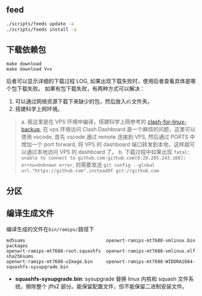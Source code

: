 ## feed

```bash
./scripts/feeds update -a
./scripts/feeds install -a
```

## 下载依赖包

```
make download
make download V=s
```

后者可以显示详细的下载过程 LOG, 如果出现下载失败时，使用后者查看具体是哪个包下载失败。
如果有包下载失败，有两种方式可以解决：

1. 可以通过网络资源下载下来缺少的包，然后放入`dl`文件夹。
2. 搭建科学上网环境。

> a. 我这里是在 VPS 环境中编译，搭建科学上网参考的 [clash-for-linux-backup](https://github.com/Elegycloud/clash-for-linux-backup), 在 vps 环境访问 Clash Dashboard 是一个麻烦的问题，这里可以使用 vscode, 首先 vscode 通过 remote 连接到 VPS, 然后通过 PORTS 中增加一个 port forward, 将 VPS 的 dashboard 端口转发到本地，这样就可以通过本地访问 VPS 的 dashboard 了。
> b. 下载过程中如果出现 `fatal: unable to connect to github.com:github.com[0:20.205.243.166]: errno=Unknown error`, 则需要发送 `git config --global url."https://github.com".insteadOf git://github.com`

## 分区

## 编译生成文件

编译生成的文件在`bin/ramips/`路径下

```
md5sums                              openwrt-ramips-mt7688-vmlinux.bin                         packages
openwrt-ramips-mt7688-root.squashfs  openwrt-ramips-mt7688-vmlinux.elf                         sha256sums
openwrt-ramips-mt7688-uImage.bin     openwrt-ramips-mt7688-WIDORA1664-squashfs-sysupgrade.bin
```

- **squashfs-sysupgrade.bin**: sysupgrade 替换 linux 内核和 squash 文件系统，擦除整个 jffs2 部分。能保留配置文件，但不能保留二进制安装文件。
